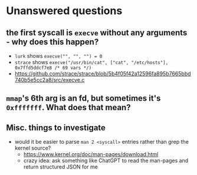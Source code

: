 # Unanswered questions

## the first syscall is `execve` without any arguments - why does this happen?

* `lurk` shows `execve("", "", "") = 0`
* `strace` shows `execve("/usr/bin/cat", ["cat", "/etc/hosts"], 0x7ffd5ddcf7e8 /* 69 vars */)`
* https://github.com/strace/strace/blob/5b4f05f42a12596fa895b7665bbd740b5e5cc2a8/src/execve.c

## `mmap`'s 6th arg is an fd, but sometimes it's `0xfffffff`. What does that mean?

## Misc. things to investigate

* would it be easier to parse `man 2 <syscall>` entries rather than grep the kernel source?
  * https://www.kernel.org/doc/man-pages/download.html
  * crazy idea: ask something like ChatGPT to read the man-pages and return structured JSON for me
